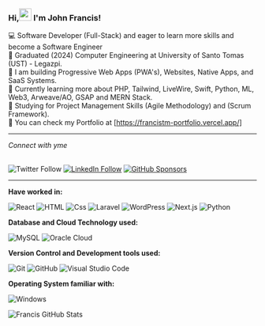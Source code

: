 
### Hi,<img src="https://raw.githubusercontent.com/MartinHeinz/MartinHeinz/master/wave.gif" width="25px"> I'm John Francis! 

 💻 Software Developer (Full-Stack) and eager to learn more skills and become a Software Engineer <br/>
 📖 Graduated (2024) Computer Engineering at University of Santo Tomas (UST) - Legazpi. <br/>
 📲 I am building Progressive Web Apps (PWA's), Websites, Native Apps, and SaaS Systems. <br/>
 🤔 Currently learning more about PHP, Tailwind, LiveWire, Swift, Python, ML, Web3, Arweave/AO, GSAP and MERN Stack. <br/>
 🎯 Studying for Project Management Skills (Agile Methodology) and (Scrum Framework). <br/>
 💬 You can check my Portfolio at [https://francistm-portfolio.vercel.app/] <br/>
    
<hr/> <i>Connect with yme  </i> <br/> &nbsp

![Twitter Follow](https://img.shields.io/twitter/follow/johnfrancistm?label=Twitter%20&style=social)
[![LinkedIn Follow](https://img.shields.io/badge/LinkedIn-Follow-blue?style=social&logo=linkedin)](https://www.linkedin.com/in/john-francis-tamondong-866055232/)
[![GitHub Sponsors](https://img.shields.io/badge/GitHub-Sponsors-orange?style=social&logo=github)](https://github.com/sponsors/fraanciisq)



<hr/>

**Have worked in:**
<p>
<img alt="React" src="https://img.shields.io/badge/React-61 DAFB? logo=react & logoColor-white&style=flat" />
<!-- <img alt="JavaScript" src="https://img.shields.io/badge/JavaScript-F7DF1E? logo=javascript &logoColor=white&style=flat" />
<img alt="TypeScript" src="https://img.shields.io/badge/TypeScript-3178C6?logo=typescript &logoColor=white&style=flat" />
<img alt="TypeScript" src="https://img.shields.io/badge/Node.js-339933?logo=node.js &logoColor-white&style=flat" /> -->
<img alt="HTML" src="https://img.shields.io/badge/HTML-E34F26?logo-html5&logoColor=white&style=flat" />
<img alt="Css" src="https://img.shields.io/badge/CSS-1572B6?logo=css3&logoColor=white&style=flat" />
<!-- <img alt="Angular" src="https://img.shields.io/badge/Angular-DD0031?logo-angular&logoColor-white&style=flat" /> -->
<img alt="Laravel" src="https://img.shields.io/badge/Laravel-FF2D20?logo=laravel&logoColor=white&style=flat" /> 
<img alt="WordPress" src="https://img.shields.io/badge/WordPress-21759B?logo=wordpress&logoColor=white&style=flat" /> 
<img alt="Next.js" src="https://img.shields.io/badge/Next.js-000000?logo=next.js&logoColor=white&style=flat" />
<img alt="Python" src="https://img.shields.io/badge/Python-3776AB?logo=python&logoColor=white&style=flat" /> 
 </p>


 **Database and Cloud Technology used:**
<p>
<img alt="MySQL" src="https://img.shields.io/badge/MySQL-4479A1?logo=mysql&logoColor=white&style=flat" /> 
<!-- <img alt="PostgreSQL" src="https://img.shields.io/badge/PostgreSQL-336791?logo-postgresql&logoColor-white&style=flat" /> -->
<!-- <img alt="Firebase" src="https://img.shields.io/badge/Firebase-FFCA28?logo=firebase&logoColor=white&style=flat" /> 
<img alt="MongoDB" src="https://img.shields.io/badge/MongoDB-47A248?logo-mongodb & logoColor-white&style=flat" /> <img alt="SQL Server" src="https://img.shields.io/badge/SQL Server-CC2927?logo-microsoft+sql+server & logoColor=white&style=flat" />  -->
<img alt="Oracle Cloud" src="https://img.shields.io/badge/Oracle-F80000?logo=oracle&logoColor=white&style=flat" />
<!-- <img alt="AWS" src="https://img.shields.io/badge/AWS-232F3E?logo=amazon+aws&logoColor=white&style=flat" /> 
 -->
</p>
 
**Version Control and Development tools used:**
<p>
<img alt="Git"src="https://img.shields.io/badge/Git-F05032?logo=git & logoColor-white&style=flat" />
<img alt="GitHub"src="https://img.shields.io/badge/GitHub-181717?logo=github&logoColor=white&style=flat" />
<!-- <img alt="Azure Devops"src="https://img.shields.io/badge/Azure DevOps-0078D7?logo-azure+devops &logoColor=-white&style=flat" /> <img alt="Visual Studio" src="https://img.shields.io/badge/Visual Studio-5C2D91?logo=visual+studio&logoColor-white&style=flat" /> -->
<img alt="Visual Studio Code"src="https://img.shields.io/badge/Visual Studio Code-007ACC?logo-visual+studio+code & logoColor-white&style=flat" /> </p>

**Operating System familiar with:**
<p>
<!-- <img alt="MacOS" src="https://img.shields.io/badge/MacOS-000000?logo-macos &logoColor=white&style=flat" /> -->
<img alt="Windows" src="https://img.shields.io/badge/Windows-0078D6?logo=windows &logoColor=white&style=flat" />
<!-- <img alt="Linux" src="https://img.shields.io/badge/Linux-FCC624?logo=linux &logoColor=black&style=flat" /> -->
</p>
</p>

![Francis GitHub Stats](https://github-readme-stats.vercel.app/api?username=fraanciisq&theme=transparent&show_icons=true)

